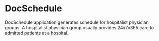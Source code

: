 # DocSchedule #

DocSchedule application generates schedule for hospitalist
physician groups. A hospitalist physician group usually
provides 24x7x365 care to admitted patients at a hospital.

